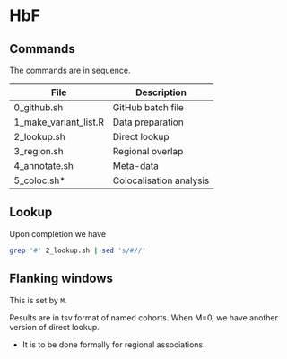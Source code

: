 # HbF

## Commands

The commands are in sequence. 

File | Description
-----|-------------------------
0_github.sh | GitHub batch file
1_make_variant_list.R | Data preparation
2_lookup.sh | Direct lookup
3_region.sh | Regional overlap
4_annotate.sh | Meta-data
5_coloc.sh* | Colocalisation analysis

## Lookup

Upon completion we have
```bash
grep '#' 2_lookup.sh | sed 's/#//'
```

## Flanking windows

This is set by `M`.

Results are in tsv format of named cohorts. When M=0, we have another version of direct lookup.

* It is to be done formally for regional associations.
